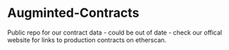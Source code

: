 # Augminted-Contracts

Public repo for our contract data - could be out of date - check our offical website for links to production contracts on etherscan.